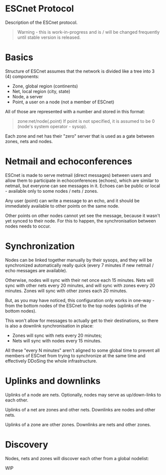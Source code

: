 # ESCnet Protocol
Description of the ESCnet protocol.

> Warning - this is work-in-progress and is / will be changed frequently until stable version is released.

# Basics
Structure of ESCnet assumes that the network is divided like a tree into 3 (4) components:
- Zone, global region (continents)
- Net, local region (city, state)
- Node, a server
- Point, a user on a node (not a member of ESCnet)

All of those are represented with a number and stored in this format:
> zone:net/node(.point)
If point is not specified, it is assumed to be 0 (node's system operator - sysop).

Each zone and net has their "zero" server that is used as a gate between zones, nets and nodes.

# Netmail and echoconferences
ESCnet is made to serve metmail (direct messages) between users and allow them to participate in echoconferences (echoes), which are similar to netmail, but everyone can see messages in it. Echoes can be public or local - available only to some nodes / nets / zones.

Any user (point) can write a message to an echo, and it should be immediately available to other points on the same node.

Other points on other nodes cannot yet see the message, because it wasn't yet synced to their node. For this to happen, the synchronisation between nodes needs to occur.

# Synchronization
Nodes can be linked together manually by their sysops, and they will be synchronized automatically really quick (every 7 minutes if new netmail / echo messages are available).

Otherwise, nodes will sync with their net once each 15 minutes. Nets will sync with other nets every 20 minutes, and will sync with zones every 20 minutes. Zones will sync with other zones each 20 minutes.

But, as you may have noticed, this configuration only works in one-way - from the bottom nodes of the ESCnet to the top nodes (uplinks of the bottom nodes).

This won't allow for messages to actually get to their destinations, so there is also a downlink synchronisation in place:
- Zones will sync with nets every 20 minutes;
- Nets will sync with nodes every 15 minutes.

All these "every N minutes" aren't aligned to some global time to prevent all members of ESCnet from trying to synchronize at the same time and effectively DDoSing the whole infrastructure.

# Uplinks and downlinks
Uplinks of a node are nets. Optionally, nodes may serve as up/down-links to each other.

Uplinks of a net are zones and other nets. Downlinks are nodes and other nets.

Uplinks of a zone are other zones. Downlinks are nets and other zones.

# Discovery
Nodes, nets and zones will discover each other from a global nodelist:

WIP
